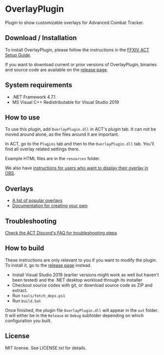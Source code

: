 # OverlayPlugin

Plugin to show customizable overlays for Advanced Combat Tracker.

## Download / Installation

To install OverlayPlugin, please follow the instructions
in the [FFXIV ACT Setup Guide](https://overlayplugin.github.io/docs/setup/).

If you want to download current or prior versions of OverlayPlugin,
binaries and source code are available on the [release page][releases].

## System requirements

* .NET Framework 4.7.1
* MS Visual C++ Redistributable for Visual Studio 2019

## How to use

To use this plugin, add `OverlayPlugin.dll` in ACT's plugin tab. It can not be moved around alone, as the files around it are important.

In ACT, go to the `Plugins` tab and then to the `OverlayPlugin.dll` tab. You'll find all overlay related settings there.

Example HTML files are in the `resources` folder.

We also have [instructions for users who want to display their overlay in OBS](https://overlayplugin.github.io/OverlayPlugin/streamers).

## Overlays

* [A list of popular overlays](https://overlayplugin.github.io/docs/faq/#overlays)
* [Documentation for creating your own](https://overlayplugin.github.io/OverlayPlugin/devs/)


## Troubleshooting

[Check the ACT Discord's FAQ for troubleshooting steps](https://overlayplugin.github.io/docs/faq/)

## How to build

These instructions are only relevant to you if you want to modify the plugin. To install it, go to the [release page][releases] instead.

* Install Visual Studio 2019 (earlier versions might work as well but haven't been tested) and the .NET desktop workload through its installer
* Checkout source codes with git, or download source code as ZIP and extract.
* Run `tools/fetch_deps.ps1`
* Run `build.bat`

Once finished, the plugin file `OverlayPlugin.dll` will appear in the `out` folder. It will either be in the `Release` or `Debug` subfolder depending on which configuration you built.

## License

MIT license. See LICENSE.txt for details.

[releases]: https://github.com/OverlayPlugin/OverlayPlugin/releases
